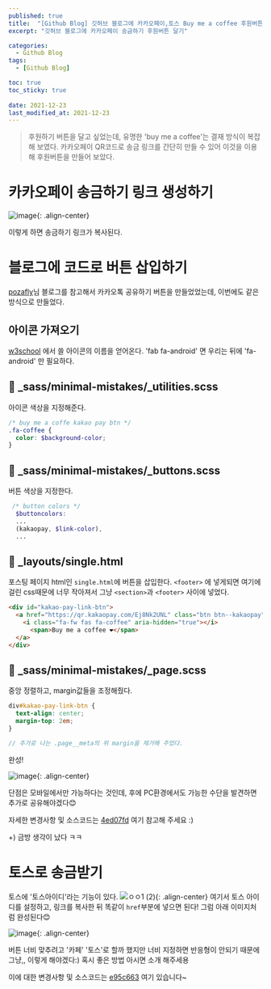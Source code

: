 ```yaml
---
published: true
title:  "[Github Blog] 깃허브 블로그에 카카오페이,토스 Buy me a coffee 후원버튼 달기"
excerpt: "깃허브 블로그에 카카오페이 송금하기 후원버튼 달기"

categories:
  - Github Blog
tags:
  - [Github Blog]

toc: true
toc_sticky: true
 
date: 2021-12-23
last_modified_at: 2021-12-23
---
```


> 후원하기 버튼을 달고 싶었는데, 유명한 'buy me a coffee'는 결재 방식이 복잡해 보였다. 카카오페이 QR코드로 송금 링크를 간단히 만들 수 있어 이것을 이용해 후원버튼을 만들어 보았다.

# 카카오페이 송금하기 링크 생성하기

![image](https://user-images.githubusercontent.com/67352902/147112291-bf79c46c-3176-4ae2-afee-b6c6064b3e78.png){: .align-center}

이렇게 하면 송금하기 링크가 복사된다.


# 블로그에 코드로 버튼 삽입하기

[pozafly](https://pozafly.github.io/blog/jekyll-kakao-share-button/)님 블로그를 참고해서 카카오톡 공유하기 버튼을 만들었었는데, 이번에도 같은 방식으로 만들었다.

## 아이콘 가져오기

[w3school](https://www.w3schools.com/icons/fontawesome5_icons_brands.asp) 에서 쓸 아이콘의 이름을 얻어온다. 'fab fa-android' 면 우리는 뒤에 'fa-android' 만 필요하다.

## 📃 _sass/minimal-mistakes/_utilities.scss
아이콘 색상을 지정해준다.

```scss
/* buy me a coffe kakao pay btn */
.fa-coffee {
  color: $background-color;
}
```

## 📃 _sass/minimal-mistakes/_buttons.scss
버튼 색상을 지정한다.
```scss
 /* button colors */
  $buttoncolors:
  ...
  (kakaopay, $link-color),
  ...
```

## 📃 _layouts/single.html
포스팅 페이지 html인 `single.html`에 버튼을 삽입한다.
`<footer>` 에 넣게되면 여기에 걸린 css때문에 너무 작아져서 그냥 `<section>`과 `<footer>` 사이에 넣었다.

```html
<div id="kakao-pay-link-btn">
  <a href="https://qr.kakaopay.com/Ej8Nk2UNL" class="btn btn--kakaopay">
    <i class="fa-fw fas fa-coffee" aria-hidden="true"></i>
      <span>Buy me a coffee ❤️</span>
  </a>
</div>
```

## 📃 _sass/minimal-mistakes/_page.scss
중앙 정렬하고, margin값들을 조정해줬다.
```scss
div#kakao-pay-link-btn {
  text-align: center;
  margin-top: 2em;
}

// 추가로 나는 .page__meta의 위 margin을 제거해 주었다.
```

완성!

![image](https://user-images.githubusercontent.com/67352902/147114537-66fd1f73-d5ed-4110-b807-f91ced42ac87.png){: .align-center}

단점은 모바일에서만 가능하다는 것인데, 후에 PC환경에서도 가능한 수단을 발견하면 추가로 공유해야겠다😊

자세한 변경사항 및 소스코드는 [4ed07fd](https://github.com/devyuseon/devyuseon.github.io/commit/4ed07fd03db69413452a5b7912fe7a746799f6ce) 여기 참고해 주세요 :)


+) 금방 생각이 났다 ㅋㅋ

# 토스로 송금받기

토스에 '토스아이디'라는 기능이 있다.
![ㅇㅇ1 (2)](https://user-images.githubusercontent.com/67352902/147143568-c484d34a-3a28-47a7-9898-799f4e9ff880.png){: .align-center}
여기서 토스 아이디를 설정하고, 링크를 복사한 뒤 똑같이 `href`부분에 넣으면 된다! 그럼 아래 이미지처럼 완성된다😊

![image](https://user-images.githubusercontent.com/67352902/147143983-6ed53774-0df4-4f2e-9ed7-240435ff3385.png){: .align-center}

버튼 너비 맞추려고 '카페' '토스'로 할까 했지만 너비 지정하면 반응형이 안되기 때문에 그냥,, 이렇게 해야겠다:) 혹시 좋은 방법 아시면 소개 해주세용

이에 대한 변경사항 및 소스코드는 [e95c663](https://github.com/devyuseon/devyuseon.github.io/commit/e95c663d4f3fae7ae0b4af48a5fdc8eb46ad5da0) 여기 있습니다~

